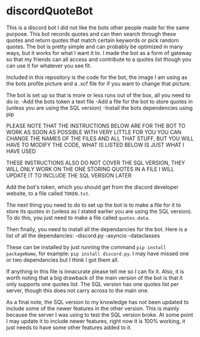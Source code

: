 # discordQuoteBot
This is a discord bot I did not like the bots other people made for the same purpose. 
This bot records quotes and can then search through these quotes and return quotes that match certain keywords or pick random quotes.
The bot is pretty simple and can probably be optimized in many ways, but it works for what I want it to.
I made the bot as a form of gateway so that my friends can all access and contribute to a quotes list though you can use it for whatever you see fit.

Included in this repository is the code for the bot, the image I am using as the bots profile picture and a .xcf file for if you want to change that picture.

The bot is set up so that is more or less runs out of the box, all you need to do is:
  -Add the bots token a text file
  -Add a file for the bot to store quotes in (unless you are using the SQL version)
  -Install the bots dependencies using pip
  

PLEASE NOTE THAT THE INSTRUCTIONS BELOW ARE FOR THE BOT TO WORK AS SOON AS POSSIBLE WITH VERY LITTLE FOR YOU
YOU CAN CHANGE THE NAMES OF THE FILES AND ALL THAT STUFF, BUT YOU WILL HAVE TO MODIFY THE CODE, WHAT IS LISTED BELOW IS JUST WHAT I HAVE USED

THESE INSTRUCTIONS ALSO DO NOT COVER THE SQL VERSION, THEY WILL ONLY WORK ON THE ONE STORING QUOTES IN A FILE
I WILL UPDATE IT TO INCLUDE THE SQL VERSION LATER

Add the bot's token, which you should get from the discord developer website, to a file called `TOKEN.txt`. 

The next thing you need to do to set up the bot is to make a file for it to store its quotes in (unless as I stated earlier you are using the SQL version).
To do this, you just need to make a file called `quotes.data`.

Then finally, you need to install all the dependancies for the bot.
Here is a list of all the dependancies:
  -discord.py
  -asyncio
  -dataclasses
  
These can be installed by just running the command `pip install packageName`, for example: `pip install discord.py`. 
I may have missed one or two dependancies but I think I got them all.

If anything in this file is innacurate please tell me so I can fix it. Also, it is worth noting that a big drawback of the main version of the bot is that it 
only supports one quotes list. The SQL version has one quotes list per server, though this does not carry across to the main one.

As a final note, the SQL version to my knowledge has not been updated to include some of the newer features in the other version.
This is mainly because the server I was using to test the SQL version broke. 
At some point I may update it to include newer features, right now it is 100% working, it just needs to have some other features added to it.

